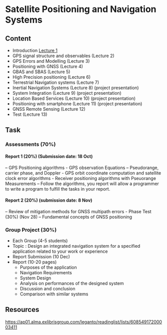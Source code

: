 # Satellite Positioning and Navigation Systems

## Content
- Introduction [Lecture 1](./LSGI533Lec1.md)
- GPS signal structure and observables (Lecture 2)
- GPS Errors and Modelling (Lecture 3)
- Positioning with GNSS (Lecture 4)
- GBAS and SBAS (Lecture 5)
- High Precision positioning (Lecture 6)
- Terrestrial Navigation systems (Lecture 7)
- Inertial Navigation Systems (Lecture 8) (project presentation)
- System Integration (Lecture 9) (project presentation)
- Location Based Services (Lecture 10) (project presentation)
- Positioning with smartphone (Lecture 11) (project presentation)
- GNSS Remote Sensing (Lecture 12)
- Test (Lecture 13)

## Task
### Assessments (70%)
#### Report 1 (20%) (Submission date: 18 Oct)
– GPS Positioning algorithms
    - GPS observation Equations
– Pseudorange, carrier phase, and Doppler
    - GPS orbit coordinate computation and satellite clock error algorithms
    - Receiver positioning algorithms with Pseuorange Measurements
– Follow the algorithms, you report will allow a programmer to write a program to fulfill the tasks in your report.
#### Report 2 (20%) (submission date: 8 Nov)
– Review of mitigation methods for GNSS multipath errors
    - Phase Test (30%) (Nov 28)
– Fundamental concepts of GNSS positioning
### Group Project (30%)
- Each Group (4-5 students)
- Topic : Design an integrated navigation system for a specified
application related to your work or experience
- Report Submission (10 Dec)
- Report (10-20 pages)
  - Purposes of the application
  - Navigation Requirements
  - System Design
  - Analysis on performances of the designed system
  - Discussion and conclusion
  - Comparison with similar systems

## Resources
https://ap01.alma.exlibrisgroup.com/leganto/readinglist/lists/60854917200003411